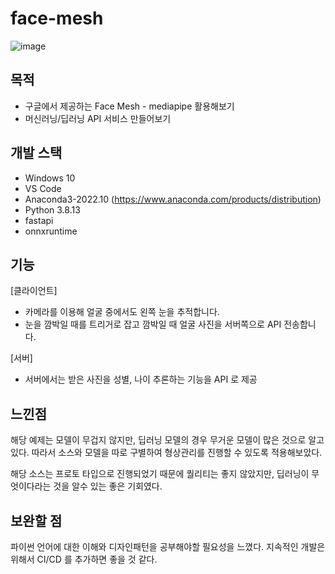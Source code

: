 # face-mesh

![image](https://user-images.githubusercontent.com/57317290/197903654-d48e03af-859f-4991-9e9f-8652c483f796.png)


## 목적
- 구글에서 제공하는 Face Mesh - mediapipe 활용해보기
- 머신러닝/딥러닝 API 서비스 만들어보기

## 개발 스택
- Windows 10
- VS Code
- Anaconda3-2022.10 (https://www.anaconda.com/products/distribution)
- Python 3.8.13
- fastapi
- onnxruntime

## 기능
[클라이언트]
- 카메라를 이용해 얼굴 중에서도 왼쪽 눈을 추적합니다.
- 눈을 깜박일 때를 트리거로 잡고 깜박일 때 얼굴 사진을 서버쪽으로 API 전송합니다.

[서버]
- 서버에서는 받은 사진을 성별, 나이 추론하는 기능을 API 로 제공


## 느낀점
해당 예제는 모델이 무겁지 않지만, 딥러닝 모델의 경우 무거운 모델이 많은 것으로 알고 있다.
따라서 소스와 모델을 따로 구별하여 형상관리를 진행할 수 있도록 적용해보았다.

해당 소스는 프로토 타입으로 진행되었기 때문에 퀄리티는 좋지 않았지만, 딥러닝이 무엇이다라는 것을
알수 있는 좋은 기회였다.

## 보완할 점
파이썬 언어에 대한 이해와 디자인패턴을 공부해야할 필요성을 느꼈다.
지속적인 개발은 위해서 CI/CD 를 추가하면 좋을 것 같다.
